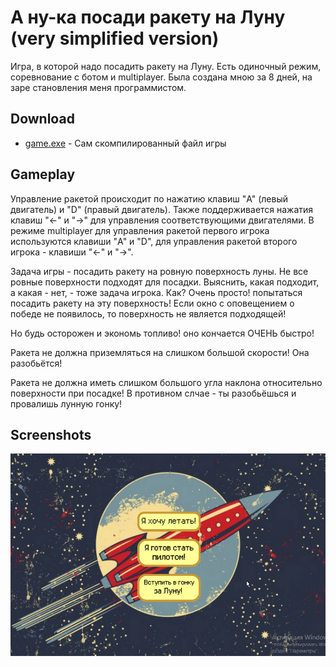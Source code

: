 # А ну-ка посади ракету на Луну (very simplified version)
Игра, в которой надо посадить ракету на Луну.
Есть одиночный режим, соревнование с ботом и multiplayer.
Была создана мною за 8 дней, на заре становления меня программистом.

## Download

  - [game.exe][game.exe] - Сам скомпилированный файл игры


## Gameplay

Управление ракетой происходит по нажатию клавиш "A" (левый двигатель) и "D" (правый двигатель).
Также поддерживается нажатия клавиш "←" и "→" для управления соответствующими двигателями.
В режиме multiplayer для управления ракетой первого игрока используются клавиши "A" и "D",
для управления ракетой второго игрока - клавиши "←" и "→".

Задача игры - посадить ракету на ровную поверхность луны.
Не все ровные поверхности подходят для посадки. 
Выяснить, какая подходит, а какая - нет, - тоже задача игрока. Как?
Очень просто! попытаться посадить ракету на эту поверхность!
Если окно с оповещением о победе не появилось, то поверхность не является подходящей!

Но будь осторожен и экономь топливо! оно кончается ОЧЕНЬ быстро!

Ракета не должна приземляться на слишком большой скорости!
Она разобьётся! 

Ракета не должна иметь слишком большого угла наклона относительно поверхности при посадке!
В противном слчае - ты разобьёшься и провалишь лунную гонку!


## Screenshots

![alt text](screenshots/main_screen.png "Главное меню")

[game.exe]: https://drive.google.com/file/d/18z2VgeTZNg7kLV14P2-E1FL0v1sreVzm/view?usp=sharing
  
